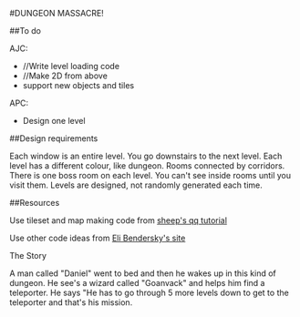 #DUNGEON MASSACRE!

##To do

AJC:

- //Write level loading code
- //Make 2D from above
- support new objects and tiles

APC:

- Design one level



##Design requirements

Each window is an entire level.
You go downstairs to the next level.
Each level has a different colour, like dungeon.
Rooms connected by corridors.
There is one boss room on each level.
You can't see inside rooms until you visit them.
Levels are designed, not randomly generated each time.

##Resources

Use tileset and map making code from
[sheep's qq tutorial](https://bitbucket.org/thesheep/qq/overview)

Use other code ideas from
[Eli Bendersky's site](http://eli.thegreenplace.net/2008/12/13/writing-a-game-in-python-with-pygame-part-i/)


The Story

A man called "Daniel" went to bed and then he wakes
up in this kind of dungeon.
He see's a wizard called "Goanvack" and helps him
find a teleporter.
He says "He has to go through 5 more levels down
to get to the teleporter and that's his mission.

